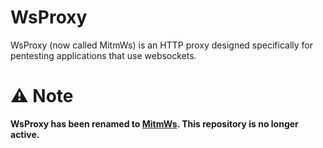 # WsProxy

WsProxy (now called MitmWs) is an HTTP proxy designed specifically for pentesting applications that use websockets.

# ⚠️ Note
**WsProxy has been renamed to [MitmWs](https://github.com/softwaresecured/mitmws). This repository is no longer active.**
